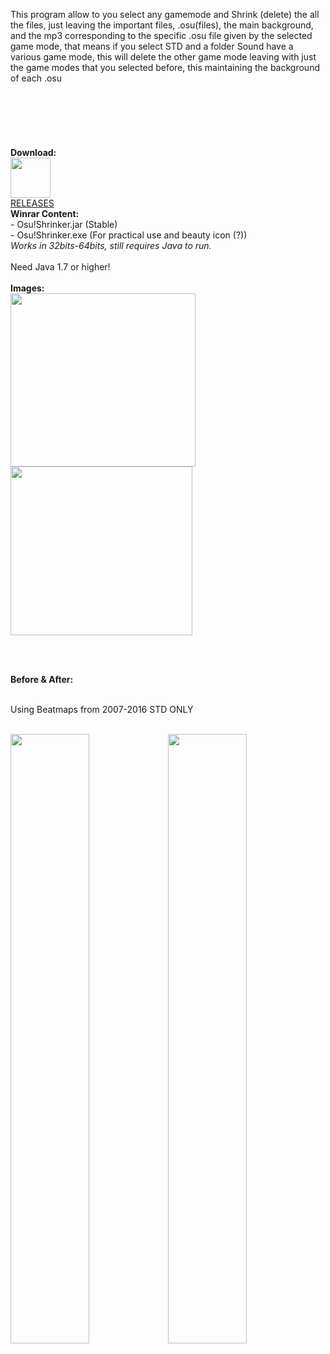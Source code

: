 This program allow to you select any gamemode and Shrink (delete) the all the files, just leaving the important files, .osu(files), the main background, and the mp3 corresponding to the specific .osu file given by the selected game mode, that means if you select STD and a folder Sound have a various game mode, this will delete the other game mode leaving with just the game modes that you selected before, this maintaining the background of each .osu<br><br><strong></strong><br><br><em></em><br><br><br><strong>Download:</strong><br><a href="https://camo.githubusercontent.com/bdb4d27372b360c0be4cc46bc7f7927321c62a03/687474703a2f2f7075752e73682f717a6144352e706e67" target="_blank"><img src="https://camo.githubusercontent.com/bdb4d27372b360c0be4cc46bc7f7927321c62a03/687474703a2f2f7075752e73682f717a6144352e706e67" alt="" data-canonical-src="http://puu.sh/qzaD5.png" style="max-width:100%;" width="64" height="64"></a><br><a href="https://github.com/GarciaMiguelangel/Osu_Shrinker/releases">RELEASES</a><br><strong>Winrar Content:</strong><br>- Osu!Shrinker.jar (Stable) <br>- Osu!Shrinker.exe (For practical use and beauty icon (?)) <br><em>Works in 32bits-64bits, still requires Java to run.</em><br><br>Need Java 1.7 or higher! <br><br><strong>Images:</strong><br><a href="https://camo.githubusercontent.com/d89ab8f7f91bcade84f941f23a2de5b3e503c3de/687474703a2f2f7075752e73682f717a6279682e706e67" target="_blank"><img src="https://camo.githubusercontent.com/d89ab8f7f91bcade84f941f23a2de5b3e503c3de/687474703a2f2f7075752e73682f717a6279682e706e67" alt="" data-canonical-src="http://puu.sh/qzbyh.png" style="max-width:100%;" width="296" height="277"></a><br><a href="https://camo.githubusercontent.com/2b41249ac498e1adfe947d62434d7a6d0705561e/687474703a2f2f7075752e73682f717a62456e2e706e67" target="_blank"><img src="https://camo.githubusercontent.com/2b41249ac498e1adfe947d62434d7a6d0705561e/687474703a2f2f7075752e73682f717a62456e2e706e67" alt="" data-canonical-src="http://puu.sh/qzbEn.png" style="max-width:100%;" width="291" height="270"></a></p>

<p>&nbsp;</p>

<p><br><strong>Before &amp; After:</strong></p>
<br>
Using Beatmaps from 2007-2016 STD ONLY
<p>
<br>
<img src="http://puu.sh/sPP3R.PNG" alt="" data-canonical-src="http://puu.sh/sPP3R.PNG" style="max-width:50%;" width="50%"><img src="http://puu.sh/sPP29.PNG" alt="" data-canonical-src="http://puu.sh/sPP29.PNG" style="max-width:50%;" width="50%">
<br>
